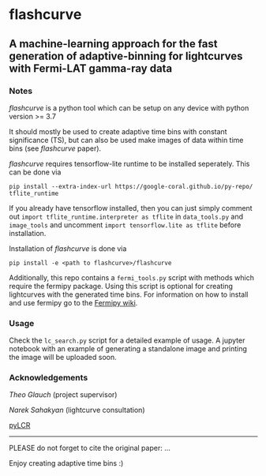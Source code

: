 # flashcurve
## A machine-learning approach for the fast generation of adaptive-binning for lightcurves with Fermi-LAT gamma-ray data

### Notes
*flashcurve* is a python tool which can be setup on any device with python version >= 3.7

It should mostly be used to create adaptive time bins with constant significance (TS), but can also be used make images of data within time bins (see *flashcurve* paper).

*flashcurve* requires tensorflow-lite runtime to be installed seperately. This can be done via
```
pip install --extra-index-url https://google-coral.github.io/py-repo/ tflite_runtime
```

If you already have tensorflow installed, then you can just simply comment out `import tflite_runtime.interpreter as tflite` in `data_tools.py` and `image_tools` and uncomment `import tensorflow.lite as tflite` before installation.

Installation of *flashcurve* is done via
```
pip install -e <path to flashcurve>/flashcurve
```

Additionally, this repo contains a `fermi_tools.py` script with methods which require the fermipy package. Using this script is optional for creating lightcurves with the generated time bins. For information on how to install and use fermipy go to the [Fermipy wiki](https://fermipy.readthedocs.io/en/latest/).

### Usage

Check the `lc_search.py` script for a detailed example of usage. A jupyter notebook with an example of generating a standalone image and printing the image will be uploaded soon. 

### Acknowledgements

_Theo Glauch_ (project supervisor)

_Narek Sahakyan_ (lightcurve consultation)

[pyLCR](https://github.com/dankocevski/pyLCR)

---

PLEASE do not forget to cite the original paper: ...

Enjoy creating adaptive time bins :)

